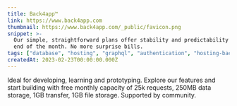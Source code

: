 ```yaml
---
title: Back4app™
link: https://www.back4app.com
thumbnail: https://www.back4app.com/_public/favicon.png
snippet: >-
  Our simple, straightforward plans offer stability and predictability at the
  end of the month. No more surprise bills.
tags: ["database", "hosting", "graphql", "authentication", "hosting-backend"]
createdAt: 2023-02-23T00:00:00.000Z
---
```

Ideal for developing, learning and prototyping. 
Explore our features and start building with free monthly capacity of 25k requests, 
250MB data storage,
1GB transfer,
1GB file storage. 
Supported by community.